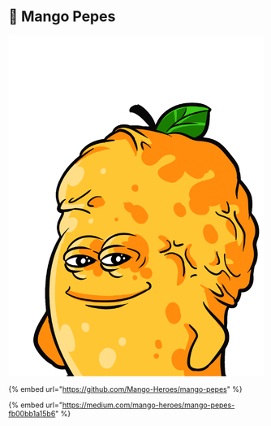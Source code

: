# 🤣 Mango Pepes

![](../.gitbook/assets/018.png)

{% embed url="https://github.com/Mango-Heroes/mango-pepes" %}

{% embed url="https://medium.com/mango-heroes/mango-pepes-fb00bb1a15b6" %}
